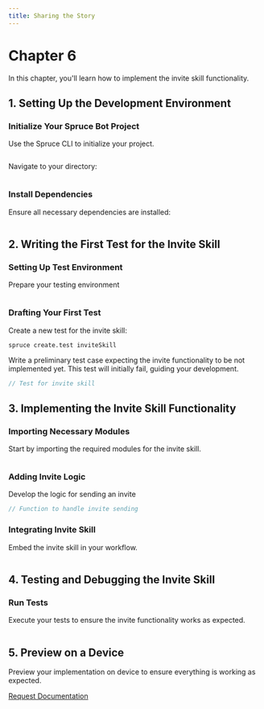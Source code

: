 ```yaml
---
title: Sharing the Story
---
```


# Chapter 6
In this chapter, you'll learn how to implement the invite skill functionality.

## 1. Setting Up the Development Environment
### Initialize Your Spruce Bot Project
Use the Spruce CLI to initialize your project.

```shell

```

Navigate to your directory:

```shell

```

### Install Dependencies
Ensure all necessary dependencies are installed:

```shell

```

## 2. Writing the First Test for the Invite Skill
### Setting Up Test Environment
Prepare your testing environment

```shell

```

### Drafting Your First Test
Create a new test for the invite skill:

```shell
spruce create.test inviteSkill
```

Write a preliminary test case expecting the invite functionality to be not implemented yet. This test will initially fail, guiding your development.

```typescript
// Test for invite skill
```

## 3. Implementing the Invite Skill Functionality
### Importing Necessary Modules
Start by importing the required modules for the invite skill.

```javascript

```

### Adding Invite Logic
Develop the logic for sending an invite 

```javascript
// Function to handle invite sending
```

### Integrating Invite Skill
Embed the invite skill in your workflow.

```javascript

```

## 4. Testing and Debugging the Invite Skill
### Run Tests
Execute your tests to ensure the invite functionality works as expected.

```shell

```

## 5. Preview on a Device
Preview your implementation on device to ensure everything is working as expected.


<a href="https://forms.gle/2ZMtwUxg1egV8sHT8" class="btn">Request Documentation</a>